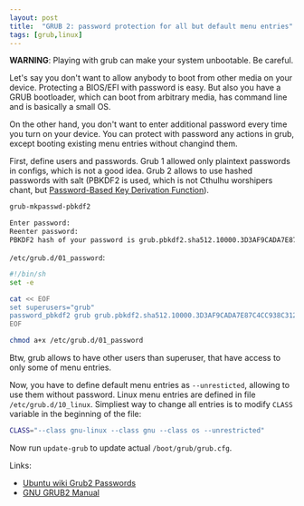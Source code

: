 ```yaml
---
layout: post
title:  "GRUB 2: password protection for all but default menu entries"
tags: [grub,linux]
---
```


**WARNING**: Playing with grub can make your system unbootable. Be careful.

Let's say you don't want to allow anybody to boot from other media on your device. Protecting a BIOS/EFI with password is easy. But also you have a GRUB bootloader, which can boot from arbitrary media, has command line and is basically a small OS.

On the other hand, you don't want to enter additional password every time you turn on your device. You can protect with password any actions in grub, except booting existing menu entries without changind them.

First, define users and passwords. Grub 1 allowed only plaintext passwords in configs, which is not a good idea. Grub 2 allows to use hashed passwords with salt (PBKDF2 is used, which is not Cthulhu worshipers chant, but [Password-Based Key Derivation Function](https://en.wikipedia.org/wiki/PBKDF2)).

```bash
grub-mkpasswd-pbkdf2

Enter password:
Reenter password:
PBKDF2 hash of your password is grub.pbkdf2.sha512.10000.3D3AF9CADA7E87C4CC938C3127426AD71FA9C8D42311A923C739BD91B0EFFEE4488B71505C5C306282D94F1AA84801D231CAF53D2667621D3D2D6ACC728F2F40.51225B857D268B024BC0696D8B7D04BB94A2E0C26D495324780CD84B5FB55BA4EF7A1BFF452E76052DAC5FA9B8AD92A74FB38BD873845F223167B4687F35EC0A
```

`/etc/grub.d/01_password`:

```bash
#!/bin/sh
set -e

cat << EOF
set superusers="grub"
password_pbkdf2 grub grub.pbkdf2.sha512.10000.3D3AF9CADA7E87C4CC938C3127426AD71FA9C8D42311A923C739BD91B0EFFEE4488B71505C5C306282D94F1AA84801D231CAF53D2667621D3D2D6ACC728F2F40.51225B857D268B024BC0696D8B7D04BB94A2E0C26D495324780CD84B5FB55BA4EF7A1BFF452E76052DAC5FA9B8AD92A74FB38BD873845F223167B4687F35EC0A
EOF
```

```bash
chmod a+x /etc/grub.d/01_password
```

Btw, grub allows to have other users than superuser, that have access to only some of menu entries.

Now, you have to define default menu entries as `--unresticted`, allowing to use them without password. Linux menu entries are defined in file `/etc/grub.d/10_linux`. Simpliest way to change all entries is to modify `CLASS` variable in the beginning of the file:

```bash
CLASS="--class gnu-linux --class gnu --class os --unrestricted"
```

Now run `update-grub` to update actual `/boot/grub/grub.cfg`.

Links:

* [Ubuntu wiki Grub2 Passwords](https://help.ubuntu.com/community/Grub2/Passwords)
* [GNU GRUB2 Manual](https://www.gnu.org/software/grub/manual/grub/grub.html)
